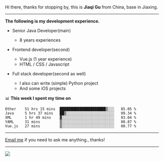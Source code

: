 Hi there, thanks for stopping by, this is **Jiaqi Gu** from China, base in Jiaxing.

---

**The following is my development experience.**

- Senior Java Developer(main)
  - 8 years experiences

- Frontend developer(second)
  - Vue.js (1 year experience)
  - HTML / CSS / Javascript
  
- Full stack developer(second as well)
  - I also can write (simple) Python project
  - And some iOS projects

📊 **This week I spent my time on**
<!--START_SECTION:waka-->
```text
Other    51 hrs 15 mins  █████████████████████▒░░░   85.05 % 
Java     5 hrs 37 mins   ██▒░░░░░░░░░░░░░░░░░░░░░░   09.34 % 
XML      1 hr 49 mins    ▓░░░░░░░░░░░░░░░░░░░░░░░░   03.04 % 
YAML     31 mins         ▒░░░░░░░░░░░░░░░░░░░░░░░░   00.87 % 
Vue.js   27 mins         ▒░░░░░░░░░░░░░░░░░░░░░░░░   00.77 % 
```
<!--END_SECTION:waka-->

---

[Email me](mailto:droidqw.hk@gmail.com?subject=Hiring_from_GitHub) if you need to ask me anything., thanks!

---

![]( https://visitor-badge.glitch.me/badge?page_id=githubgujiaqi)
